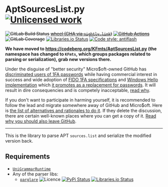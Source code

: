 AptSourcesList.py [![Unlicensed work](https://raw.githubusercontent.com/unlicense/unlicense.org/master/static/favicon.png)](https://unlicense.org/)
===============
~~![GitLab Build Status](https://gitlab.com/KOLANICH/AptSourcesList.py/badges/master/pipeline.svg)~~
~~[wheel (GHA via `nightly.link`)](https://nightly.link/KOLANICH-libs/AptSourcesList.py/workflows/CI/master/AptSourcesList-0.CI-py3-none-any.whl)~~
~~[![GitHub Actions](https://github.com/KOLANICH-libs/AptSourcesList.py/workflows/CI/badge.svg)](https://github.com/KOLANICH-libs/AptSourcesList.py/actions/)~~
~~![GitLab Coverage](https://gitlab.com/KOLANICH/AptSourcesList.py/badges/master/coverage.svg)~~
[![Libraries.io Status](https://img.shields.io/librariesio/github/KOLANICH-libs/AptSourcesList.py.svg)](https://libraries.io/github/KOLANICH-libs/AptSourcesList.py)
[![Code style: antiflash](https://img.shields.io/badge/code%20style-antiflash-FFF.svg)](https://codeberg.org/KOLANICH-tools/antiflash.py)

**We have moved to https://codeberg.org/KFmts/AptSourcesList.py (the namespace has changed to `KFmts`, which groups packages related to parsing or serialization), grab new versions there.**

Under the disguise of "better security" Micro$oft-owned GitHub has [discriminated users of 1FA passwords](https://github.blog/2023-03-09-raising-the-bar-for-software-security-github-2fa-begins-march-13/) while having commercial interest in success and wide adoption of [FIDO 1FA specifications](https://fidoalliance.org/specifications/download/) and [Windows Hello implementation](https://support.microsoft.com/en-us/windows/passkeys-in-windows-301c8944-5ea2-452b-9886-97e4d2ef4422) which [it promotes as a replacement for passwords](https://github.blog/2023-07-12-introducing-passwordless-authentication-on-github-com/). It will result in dire consequencies and is competely inacceptable, [read why](https://codeberg.org/KOLANICH/Fuck-GuanTEEnomo).

If you don't want to participate in harming yourself, it is recommended to follow the lead and migrate somewhere away of GitHub and Micro$oft. Here is [the list of alternatives and rationales to do it](https://github.com/orgs/community/discussions/49869). If they delete the discussion, there are certain well-known places where you can get a copy of it. [Read why you should also leave GitHub](https://codeberg.org/KOLANICH/Fuck-GuanTEEnomo).

---

This is the library to parse APT `sources.list` and serialize the modified version back.

Requirements
------------
* [`UniGrammarRuntime`](https://codeberg.org/UniGrammar/UniGrammarRuntime.py)
* Any of the parser libs:
  * [`parglare`](https://github.com/igordejanovic/parglare) ![Licence](https://img.shields.io/github/license/igordejanovic/parglare.svg) [![PyPi Status](https://img.shields.io/pypi/v/parglare.svg)](https://pypi.python.org/pypi/parglare) [![Libraries.io Status](https://img.shields.io/librariesio/github/igordejanovic/parglare.svg)](https://libraries.io/github/igordejanovic/parglare)
